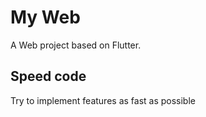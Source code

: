 # My Web

A Web project based on Flutter.

## Speed code

Try to implement features as fast as possible

